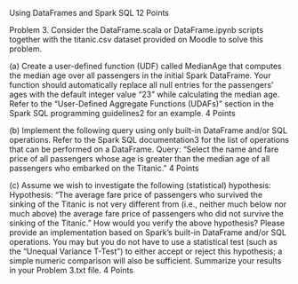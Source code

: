 Using DataFrames and Spark SQL			 12 Points

Problem 3. 
Consider the DataFrame.scala or DataFrame.ipynb scripts together with the titanic.csv
dataset provided on Moodle to solve this problem.

(a) Create a user-defined function (UDF) called MedianAge that computes the median age over all
passengers in the initial Spark DataFrame. Your function should automatically replace all null
entries for the passengers’ ages with the default integer value “23” while calculating the median age.
Refer to the “User-Defined Aggregate Functions (UDAFs)” section in the Spark SQL programming
guidelines2 for an example.			 4 Points

(b) Implement the following query using only built-in DataFrame and/or SQL operations. Refer to the
Spark SQL documentation3 for the list of operations that can be performed on a DataFrame.
Query: “Select the name and fare price of all passengers whose age is greater than the median age
of all passengers who embarked on the Titanic.”  4 Points

(c) Assume we wish to investigate the following (statistical) hypothesis:
Hypothesis: “The average fare price of passengers who survived the sinking of the Titanic is not
very different from (i.e., neither much below nor much above) the average fare price of passengers
who did not survive the sinking of the Titanic.”
How would you verify the above hypothesis? Please provide an implementation based on Spark’s
built-in DataFrame and/or SQL operations. You may but you do not have to use a statistical test
(such as the “Unequal Variance T-Test”) to either accept or reject this hypothesis; a simple numeric
comparison will also be sufficient. Summarize your results in your Problem 3.txt file. 					4 Points

